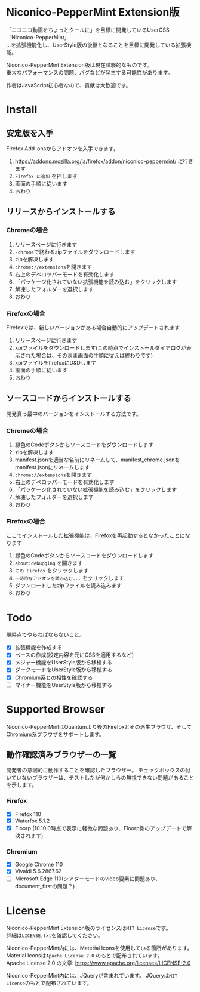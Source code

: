 # Niconico-PepperMint Extension版
「ニコニコ動画をちょっとクールに」を目標に開発しているUserCSS「Niconico-PepperMint」  
...を拡張機能化し、UserStyle版の後継となることを目標に開発している拡張機能。

Niconico-PepperMint Extension版は現在試験的なものです。  
重大なパフォーマンスの問題、バグなどが発生する可能性があります。  

作者はJavaScript初心者なので、貢献は大歓迎です。  

# Install
## 安定版を入手
Firefox Add-onsからアドオンを入手できます。
1. https://addons.mozilla.org/ja/firefox/addon/niconico-peppermint/ に行きます
2. ``Firefox に追加`` を押します
3. 画面の手順に従います
4. おわり
## リリースからインストールする
### Chromeの場合
1. リリースページに行きます
2. ``-chrome``で終わるzipファイルをダウンロードします
3. zipを解凍します
4. ``chrome://extensions``を開きます
5. 右上のデベロッパーモードを有効化します
6. 「パッケージ化されていない拡張機能を読み込む」をクリックします
7. 解凍したフォルダーを選択します
8. おわり
### Firefoxの場合
Firefoxでは、新しいバージョンがある場合自動的にアップデートされます
1. リリースページに行きます
2. xpiファイルをダウンロードします(この時点でインストールダイアログが表示された場合は、そのまま画面の手順に従えば終わりです)
3. xpiファイルをfirefoxにD&Dします
4. 画面の手順に従います
5. おわり
## ソースコードからインストールする
開発真っ最中のバージョンをインストールする方法です。
### Chromeの場合
1. 緑色のCodeボタンからソースコードをダウンロードします
2. zipを解凍します
3. manifest.jsonを適当な名前にリネームして、manifest_chrome.jsonをmanifest.jsonにリネームします
4. ``chrome://extensions``を開きます
5. 右上のデベロッパーモードを有効化します
6. 「パッケージ化されていない拡張機能を読み込む」をクリックします
7. 解凍したフォルダーを選択します
8. おわり
### Firefoxの場合
ここでインストールした拡張機能は、Firefoxを再起動するとなかったことになります  
1. 緑色のCodeボタンからソースコードをダウンロードします
2. ``about:debugging`` を開きます
3. ``この Firefox`` をクリックします
4. ``一時的なアドオンを読み込む...`` をクリックします
5. ダウンロードしたzipファイルを読み込みます
6. おわり

# Todo
現時点でやらねばならないこと。  
- [x] 拡張機能を作成する
- [x] ベースの作成(設定内容を元にCSSを適用するなど)
- [x] メジャー機能をUserStyle版から移植する
- [x] ダークモードをUserStyle版から移植する
- [x] Chromium系との相性を確認する
- [ ] マイナー機能をUserStyle版から移植する

# Supported Browser
Niconico-PepperMintはQuantumより後のFirefoxとその派生ブラウザ、そしてChromium系ブラウザをサポートします。  
  
## 動作確認済みブラウザーの一覧
開発者の意図的に動作することを確認したブラウザー。
チェックボックスの付いていないブラウザーは、テストしたが何かしらの無視できない問題があることを示します。
### Firefox
- [x] Firefox 110
- [x] Waterfox 5.1.2
- [x] Floorp (10.10.0時点で表示に軽微な問題あり、Floorp側のアップデートで解決されます)
### Chromium
- [x] Google Chrome 110
- [x] Vivaldi 5.6.2867.62
- [ ] Microsoft Edge 110(シアターモードのvideo要素に問題あり、document_firstの問題？)

# License
Niconico-PepperMint Extension版のライセンスは``MIT License``です。  
詳細は``LICENSE.txt``を確認してください。  

Niconico-PepperMint内には、Material Iconsを使用している箇所があります。    
Material Iconsは``Apache License 2.0`` のもとで配布されています。  
Apache License 2.0 の文章: https://www.apache.org/licenses/LICENSE-2.0

Niconico-PepperMint内には、JQueryが含まれています。
JQueryは``MIT License``のもとで配布されています。
